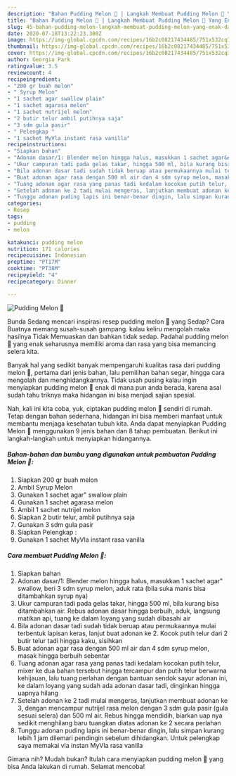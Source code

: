 ```yaml
---
description: "Bahan Pudding Melon 🍈 | Langkah Membuat Pudding Melon 🍈 Yang Enak Dan Lezat"
title: "Bahan Pudding Melon 🍈 | Langkah Membuat Pudding Melon 🍈 Yang Enak Dan Lezat"
slug: 45-bahan-pudding-melon-langkah-membuat-pudding-melon-yang-enak-dan-lezat
date: 2020-07-18T13:22:23.300Z
image: https://img-global.cpcdn.com/recipes/16b2c08217434485/751x532cq70/pudding-melon-🍈-foto-resep-utama.jpg
thumbnail: https://img-global.cpcdn.com/recipes/16b2c08217434485/751x532cq70/pudding-melon-🍈-foto-resep-utama.jpg
cover: https://img-global.cpcdn.com/recipes/16b2c08217434485/751x532cq70/pudding-melon-🍈-foto-resep-utama.jpg
author: Georgia Park
ratingvalue: 3.5
reviewcount: 4
recipeingredient:
- "200 gr buah melon"
- " Syrup Melon"
- "1 sachet agar swallow plain"
- "1 sachet agarasa melon"
- "1 sachet nutrijel melon"
- "2 butir telur ambil putihnya saja"
- "3 sdm gula pasir"
- " Pelengkap "
- "1 sachet MyVla instant rasa vanilla"
recipeinstructions:
- "Siapkan bahan"
- "Adonan dasar/1: Blender melon hingga halus, masukkan 1 sachet agar&#34; swallow, beri 3 sdm syrup melon, aduk rata (bila suka manis bisa ditambahkan syrup nya)"
- "Ukur campuran tadi pada gelas takar, hingga 500 ml, bila kurang bisa ditambahkan air. Rebus adonan dasar hingga berbuih, aduk, langsung matikan api, tuang ke dalam loyang yang sudah dibasahi air"
- "Bila adonan dasar tadi sudah tidak beruap atau permukaannya mulai terbentuk lapisan keras, lanjut buat adonan ke 2. Kocok putih telur dari 2 butir telur tadi hingga kaku, sisihkan"
- "Buat adonan agar rasa dengan 500 ml air dan 4 sdm syrup melon, masak hingga berbuih sebentar"
- "Tuang adonan agar rasa yang panas tadi kedalam kocokan putih telur, mixer ke dua bahan tersebut hingga tercampur dan putih telur berwarna kehijauan, lalu tuang perlahan dengan bantuan sendok sayur adonan ini, ke dalam loyang yang sudah ada adonan dasar tadi, dinginkan hingga uapnya hilang"
- "Setelah adonan ke 2 tadi mulai mengeras, lanjutkan membuat adonan ke 3, dengan mencampur nutrijel rasa melon dengan 3 sdm gula pasir (gula sesuai selera) dan 500 ml air. Rebus hingga mendidih, biarkan uap nya sedikit menghilang baru tuangkan diatas adonan ke 2 secara perlahan"
- "Tunggu adonan puding lapis ini benar-benar dingin, lalu simpan kurang lebih 1 jam dilemari pendingin sebelum dihidangkan. Untuk pelengkap saya memakai vla instan MyVla rasa vanilla"
categories:
- Resep
tags:
- pudding
- melon

katakunci: pudding melon 
nutrition: 171 calories
recipecuisine: Indonesian
preptime: "PT17M"
cooktime: "PT38M"
recipeyield: "4"
recipecategory: Dinner

---
```



![Pudding Melon 🍈](https://img-global.cpcdn.com/recipes/16b2c08217434485/751x532cq70/pudding-melon-🍈-foto-resep-utama.jpg)

Bunda Sedang mencari inspirasi resep pudding melon 🍈 yang Sedap? Cara Buatnya memang susah-susah gampang. kalau keliru mengolah maka hasilnya Tidak Memuaskan dan bahkan tidak sedap. Padahal pudding melon 🍈 yang enak seharusnya memiliki aroma dan rasa yang bisa memancing selera kita.

Banyak hal yang sedikit banyak mempengaruhi kualitas rasa dari pudding melon 🍈, pertama dari jenis bahan, lalu pemilihan bahan segar, hingga cara mengolah dan menghidangkannya. Tidak usah pusing kalau ingin menyiapkan pudding melon 🍈 enak di mana pun anda berada, karena asal sudah tahu triknya maka hidangan ini bisa menjadi sajian spesial.




Nah, kali ini kita coba, yuk, ciptakan pudding melon 🍈 sendiri di rumah. Tetap dengan bahan sederhana, hidangan ini bisa memberi manfaat untuk membantu menjaga kesehatan tubuh kita. Anda dapat menyiapkan Pudding Melon 🍈 menggunakan 9 jenis bahan dan 8 tahap pembuatan. Berikut ini langkah-langkah untuk menyiapkan hidangannya.

<!--inarticleads1-->

##### Bahan-bahan dan bumbu yang digunakan untuk pembuatan Pudding Melon 🍈:

1. Siapkan 200 gr buah melon
1. Ambil  Syrup Melon
1. Gunakan 1 sachet agar&#34; swallow plain
1. Gunakan 1 sachet agarasa melon
1. Ambil 1 sachet nutrijel melon
1. Siapkan 2 butir telur, ambil putihnya saja
1. Gunakan 3 sdm gula pasir
1. Siapkan  Pelengkap :
1. Gunakan 1 sachet MyVla instant rasa vanilla




<!--inarticleads2-->

##### Cara membuat Pudding Melon 🍈:

1. Siapkan bahan
1. Adonan dasar/1: Blender melon hingga halus, masukkan 1 sachet agar&#34; swallow, beri 3 sdm syrup melon, aduk rata (bila suka manis bisa ditambahkan syrup nya)
1. Ukur campuran tadi pada gelas takar, hingga 500 ml, bila kurang bisa ditambahkan air. Rebus adonan dasar hingga berbuih, aduk, langsung matikan api, tuang ke dalam loyang yang sudah dibasahi air
1. Bila adonan dasar tadi sudah tidak beruap atau permukaannya mulai terbentuk lapisan keras, lanjut buat adonan ke 2. Kocok putih telur dari 2 butir telur tadi hingga kaku, sisihkan
1. Buat adonan agar rasa dengan 500 ml air dan 4 sdm syrup melon, masak hingga berbuih sebentar
1. Tuang adonan agar rasa yang panas tadi kedalam kocokan putih telur, mixer ke dua bahan tersebut hingga tercampur dan putih telur berwarna kehijauan, lalu tuang perlahan dengan bantuan sendok sayur adonan ini, ke dalam loyang yang sudah ada adonan dasar tadi, dinginkan hingga uapnya hilang
1. Setelah adonan ke 2 tadi mulai mengeras, lanjutkan membuat adonan ke 3, dengan mencampur nutrijel rasa melon dengan 3 sdm gula pasir (gula sesuai selera) dan 500 ml air. Rebus hingga mendidih, biarkan uap nya sedikit menghilang baru tuangkan diatas adonan ke 2 secara perlahan
1. Tunggu adonan puding lapis ini benar-benar dingin, lalu simpan kurang lebih 1 jam dilemari pendingin sebelum dihidangkan. Untuk pelengkap saya memakai vla instan MyVla rasa vanilla




Gimana nih? Mudah bukan? Itulah cara menyiapkan pudding melon 🍈 yang bisa Anda lakukan di rumah. Selamat mencoba!
